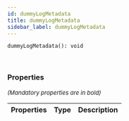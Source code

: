 ```yaml
---
id: dummyLogMetadata
title: dummyLogMetadata
sidebar_label: dummyLogMetadata
---
```


```tsx
dummyLogMetadata(): void
```
<br/>



### Properties

<font size="2"><i>(Mandatory properties are in bold)</i></font>

| Properties | Type | Description |
| --------- | ---- | ----------- |
